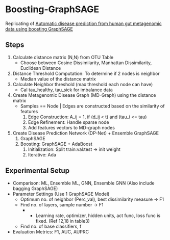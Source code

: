 # Boosting-GraphSAGE

Replicating of [Automatic disease prediction from human gut metagenomic data using boosting GraphSAGE](https://www.researchgate.net/publication/369688964_Automatic_disease_prediction_from_human_gut_metagenomic_data_using_boosting_GraphSAGE)

## Steps

1. Calculate distance matrix (N,N) from OTU Table
   - Choose between Cosine Dissimilarity, Manhattan Dissimilarity, Euclidean Distance
2. Distance Threshold Computation: To determine if 2 nodes is neighbor
   - Median value of the distance matrix
3. Calculate Neighbor threshold (max threshold each node can have)
   - Cal tau_healthy, tau_sick for imbalance data
4. Create Metagenomic Disease Graph (MD-Graph) using the distance matrix
   - Samples == Node | Edges are constructed based on the similarity of features
     1. Edge Construction: A_ij = 1, if (d_ij < t) and (tau_i <= tau)
     2. Edge Refinement: Handle sparse node
     3. Add features vectors to MD-graph nodes
5. Create Disease Prediction Network (DP-Net) + Ensemble GraphSAGE
   1. GraphSAGE
   2. Boosting: GraphSAGE + AdaBoost
      1. Initialization: Split train:val:test -> init weight
      2. Iterative: Ada

## Experimental Setup

- Comparison: ML, Ensemble ML, GNN, Ensemble GNN (Also include bagging GraphSAGE)
- Parameter Settings (Use 1 GraphSAGE Model)
  - Optimum no. of neighbor (Perc_val), best dissimilarity measure -> F1
  - Find no. of layers, sample number -> F1
    - - Learning rate, optimizer, hidden units, act func, loss func is fixed. (Ref 12,18 in table3)
  - Find no. of base classifiers, f
- Evaluation Metrics: F1, AUC, AUPRC
